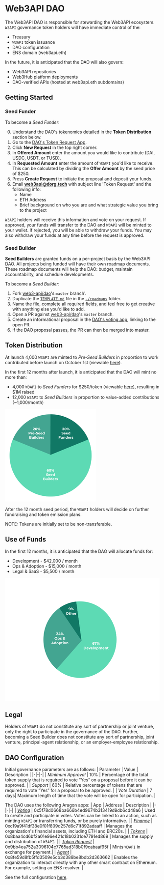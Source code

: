 # Web3API DAO

The Web3API DAO is responsible for stewarding the Web3API ecosystem. `W3API` governance token holders will have immediate control of the:
- Treasury
- `W3API` token issuance
- DAO configuration
- ENS domain (web3api.eth)

In the future, it is anticipated that the DAO will also govern:
- Web3API repositories
- Web3Hub platform deployments
- DAO-verified APIs (hosted at web3api.eth subdomains)

## Getting Started

### Seed Funder

To become a *Seed Funder*:

0. Understand the DAO's tokenomics detailed in the **Token Distribution** section below.
1. Go to the [DAO's Token Request App](https://client.aragon.org/#/w3api/0x9bb4ea752a3096104c7765ad318b0f9cabaaf95f/).
2. Click **New Request** in the top right corner.
3. In **Offered Amount** enter the amount you would like to contribute (DAI, USDC, USDT, or TUSD).
4. In **Requested Amount** enter the amount of `W3API` you'd like to receive. This can be calculated by dividing the **Offer Amount** by the seed price of $250.
5. Press **Create Request** to initiate the proposal and deposit your funds.
6. Email **web3api@dorg.tech** with subject line 'Token Request' and the following info:
   - Name
   - ETH Address
   - Brief background on who you are and what strategic value you bring to the project

`W3API` holders will receive this information and vote on your request. If approved, your funds will transfer to the DAO and `W3API` will be minted to your wallet. If rejected, you will be able to withdraw your funds. You may also withdraw your funds at any time before the request is approved.

### Seed Builder

**Seed Builders** are granted funds on a per-project basis by the Web3API DAO. All projects being funded will have their own roadmap documents. These roadmap documents will help the DAO: budget, maintain accountability, and schedule developments.

To become a *Seed Builder*:
1. Fork [web3-api/dao](https://github.com/web3-api/dao)'s `master` branch'.
2. Duplicate the [`TEMPLATE.md`](./roadmaps/TEMPLATE.md) file in the [`./roadmaps`](./roadmaps) folder.
3. Name the file, complete all required fields, and feel free to get creative with anything else you'd like to add.
4. Open a PR against [web3-api/dao](https://github.com/web3-api/dao)'s `master` branch.
5. Create an informational proposal in the [DAO's voting app](https://client.aragon.org/#/w3api/0x5f78d0668ba666b4ed9674b313419d9db6cd48a6/), linking to the open PR.
6. If the DAO proposal passes, the PR can then be merged into master.

## Token Distribution

At launch 4,000 `W3API` are minted to *Pre-Seed Builders* in proportion to work contributed before launch on October 1st (viewable [here](./token-allocations/pre-seed-builders.csv)).

In the first 12 months after launch, it is anticipated that the DAO will mint no more than:
- 4,000 `W3API` to *Seed Funders* for $250/token (viewable [here](./token-allocations/seed-funders.csv)), resulting in $1M raised
- 12,000 `W3API` to *Seed Builders* in proportion to value-added contributions (~1,000/month)

<img src="./img/token-distribution.png" height="300px"/>

After the 12 month seed period, the `W3API` holders will decide on further fundraising and token emission plans.

NOTE: Tokens are initially set to be non-transferable.

## Use of Funds

In the first 12 months, it is anticipated that the DAO will allocate funds for:
- Development - $42,000 / month
- Ops & Adoption - $15,000 / month
- Legal & SaaS - $5,500 / month

<img src="./img/fund-usage.png" height="400px"/>

## Legal

Holders of `W3API` do not constitute any sort of partnership or joint venture, only the right to participate in the governance of the DAO. Further, becoming a Seed Builder does not constitute any sort of partnership, joint venture, principal-agent relationship, or an employer-employee relationship. 

## DAO Configuration

Initial governance parameters are as follows:
| Parameter | Value | Description |
|-|-|-|
| *Minimum Approval* | 10% | Percentage of the total token supply that is required to vote “Yes” on a proposal before it can be approved. |
| *Support* | 60% | Relative percentage of tokens that are required to vote “Yes” for a proposal to be approved. |
| *Vote Duration* | 7 days| Maximum length of time that the vote will be open for participation. |

The DAO uses the following Aragon apps:
| App | Address | Description |
|-|-|-|
| *[Voting](https://help.aragon.org/article/19-voting)* | 0x5f78d0668ba666b4ed9674b313419d9db6cd48a6 | Used to create and participate in votes. Votes can be linked to an action, such as minting `W3API` or transferring funds, or be purely informative. |
| *[Finance](https://help.aragon.org/article/20-finance)* | 0xc19a9f41df38e0f01f809d257d6c71f892adaaff | Manages the organization's financial assets, including ETH and ERC20s. |
| *[Tokens](https://help.aragon.org/article/18-tokens)* | 0x8baa4cd6bf2a01e96e421c18b0231ce7791ed869 | Manages the supply and distribution of `W3API`. |
| *[Token Request](https://github.com/1Hive/token-request-app/blob/master/docs/user-guide.md)* | 0x9bb4ea752a3096104c7765ad318b0f9cabaaf95f | Mints `W3API` in exchange for payment.|
| *[Agent](https://help.aragon.org/article/37-agent)* | 0x8fe59d8fb5ffd3509e5cb3d386be8bdb2d363662 | Enables the organization to interact directly with any other smart contract on Ethereum. For example, setting an ENS resolver. |

See the full configuration [here](https://client.aragon.org/#/w3api/permissions/).
